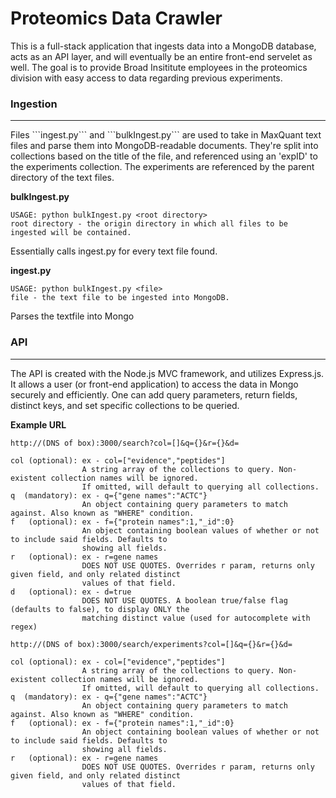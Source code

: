 <h1>Proteomics Data Crawler</h1>

This is a full-stack application that ingests data into a MongoDB database, acts as an API layer, 
and will eventually be an entire front-end servelet as well. The goal is to provide Broad Insititute 
employees in the proteomics division with easy access to data regarding previous experiments.

<h3>Ingestion</h3>
<hr>
Files ```ingest.py``` and ```bulkIngest.py``` are used to take in MaxQuant text files and parse them
into MongoDB-readable documents. They're split into collections based on the title of the file, and referenced
using an 'expID' to the experiments collection. The experiments are referenced by the parent directory of the
text files.

<b>bulkIngest.py</b>
```
USAGE: python bulkIngest.py <root directory>
root directory - the origin directory in which all files to be ingested will be contained.
```
Essentially calls ingest.py for every text file found.

<b>ingest.py</b>
```
USAGE: python bulkIngest.py <file>
file - the text file to be ingested into MongoDB.
```
Parses the textfile into Mongo

<h3>API</h3>
<hr>
The API is created with the Node.js MVC framework, and utilizes Express.js. It allows a user (or front-end application) 
to access the data in Mongo securely and efficiently. One can add query parameters, return fields, distinct keys, 
and set specific collections to be queried.

<b>Example URL</b>

```http://(DNS of box):3000/search?col=[]&q={}&r={}&d=```
```
col (optional): ex - col=["evidence","peptides"]
                A string array of the collections to query. Non-existent collection names will be ignored.
                If omitted, will default to querying all collections.
q  (mandatory): ex - q={"gene names":"ACTC"}
                An object containing query parameters to match against. Also known as "WHERE" condition.
f   (optional): ex - f={"protein names":1,"_id":0}
                An object containing boolean values of whether or not to include said fields. Defaults to
                showing all fields.
r   (optional): ex - r=gene names
                DOES NOT USE QUOTES. Overrides r param, returns only given field, and only related distinct
                values of that field.
d   (optional): ex - d=true
                DOES NOT USE QUOTES. A boolean true/false flag (defaults to false), to display ONLY the
                matching distinct value (used for autocomplete with regex)
```

```http://(DNS of box):3000/search/experiments?col=[]&q={}&r={}&d=```
```
col (optional): ex - col=["evidence","peptides"]
                A string array of the collections to query. Non-existent collection names will be ignored.
                If omitted, will default to querying all collections.
q  (mandatory): ex - q={"gene names":"ACTC"}
                An object containing query parameters to match against. Also known as "WHERE" condition.
f   (optional): ex - f={"protein names":1,"_id":0}
                An object containing boolean values of whether or not to include said fields. Defaults to
                showing all fields.
r   (optional): ex - r=gene names
                DOES NOT USE QUOTES. Overrides r param, returns only given field, and only related distinct
                values of that field.
```
